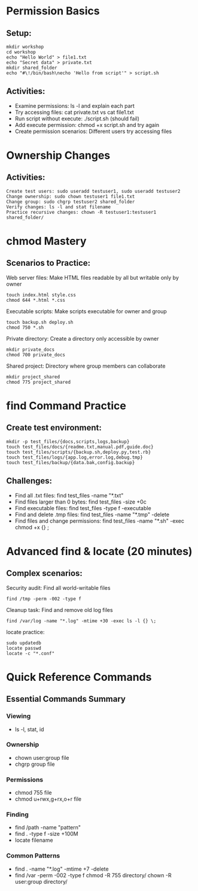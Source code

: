 # Permission Basics
## Setup:
```
mkdir workshop
cd workshop
echo "Hello World" > file1.txt
echo "Secret data" > private.txt
mkdir shared_folder
echo "#\!/bin/bash\necho 'Hello from script'" > script.sh
```

## Activities:
- Examine permissions: ls -l and explain each part
- Try accessing files: cat private.txt vs cat file1.txt
- Run script without execute: ./script.sh (should fail)
- Add execute permission: chmod +x script.sh and try again
- Create permission scenarios: Different users try accessing files
  
# Ownership Changes
## Activities:
```
Create test users: sudo useradd testuser1, sudo useradd testuser2
Change ownership: sudo chown testuser1 file1.txt
Change group: sudo chgrp testuser2 shared_folder
Verify changes: ls -l and stat filename
Practice recursive changes: chown -R testuser1:testuser1 shared_folder/
```

# chmod Mastery
## Scenarios to Practice:
Web server files: Make HTML files readable by all but writable only by owner
```
touch index.html style.css
chmod 644 *.html *.css
```

Executable scripts: Make scripts executable for owner and group
```
touch backup.sh deploy.sh
chmod 750 *.sh
```

Private directory: Create a directory only accessible by owner

```
mkdir private_docs
chmod 700 private_docs
```

Shared project: Directory where group members can collaborate

```
mkdir project_shared
chmod 775 project_shared
```

# find Command Practice 
## Create test environment:
```
mkdir -p test_files/{docs,scripts,logs,backup}
touch test_files/docs/{readme.txt,manual.pdf,guide.doc}
touch test_files/scripts/{backup.sh,deploy.py,test.rb}
touch test_files/logs/{app.log,error.log,debug.tmp}
touch test_files/backup/{data.bak,config.backup}
```

## Challenges:
- Find all .txt files: find test_files -name "*.txt"
- Find files larger than 0 bytes: find test_files -size +0c
- Find executable files: find test_files -type f -executable
- Find and delete .tmp files: find test_files -name "*.tmp" -delete
- Find files and change permissions: find test_files -name "*.sh" -exec chmod +x {} \;
  
# Advanced find & locate (20 minutes)
## Complex scenarios:
Security audit: Find all world-writable files

```
find /tmp -perm -002 -type f
```

Cleanup task: Find and remove old log files
```
find /var/log -name "*.log" -mtime +30 -exec ls -l {} \;
```

locate practice:
```
sudo updatedb
locate passwd
locate -c "*.conf"
```
# Quick Reference Commands

## Essential Commands Summary
### Viewing
- ls -l, stat, id

### Ownership
- chown user:group file
- chgrp group file

### Permissions
- chmod 755 file
- chmod u+rwx,g+rx,o+r file

### Finding
- find /path -name "pattern"
- find . -type f -size +100M
- locate filename

### Common Patterns
- find . -name "*.log" -mtime +7 -delete
- find /var -perm -002 -type f
chmod -R 755 directory/
chown -R user:group directory/
